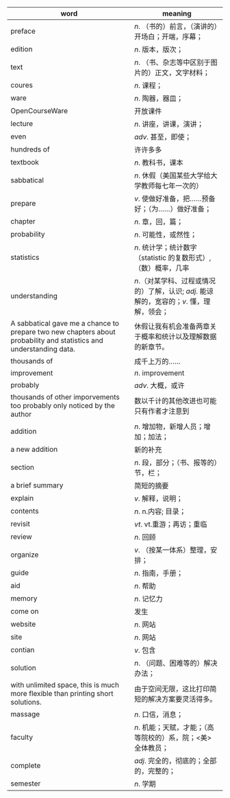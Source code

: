 word|meaning
---|---
preface|$n.$ （书的）前言，（演讲的）开场白；开端，序幕；
 edition | $n.$ 版本，版次；
text|$n.$ （书、杂志等中区别于图片的）正文，文字材料；
coures | $n.$ 课程；
ware|$n.$ 陶器，器皿；
OpenCourseWare | 开放课件
lecture | $n.$ 讲座，讲课，演讲；
even | $adv.$ 甚至，即使；
hundreds of | 许许多多
textbook | $n.$ 教科书，课本
sabbatical | $n.$ 休假（美国某些大学给大学教师每七年一次的）
prepare | $v.$ 使做好准备，把……预备好；（为……）做好准备；
chapter | $n.$ 章，回，篇；
probability | $n.$ 可能性，或然性；
statistics |$n.$ 统计学；统计数字（statistic 的复数形式）,（数）概率，几率
understanding | $n.$（对某学科、过程或情况的）了解，认识; $adj.$ 能谅解的，宽容的；$v.$ 懂，理解，领会；
A sabbatical gave me a chance to prepare two new chapters about probability and statistics and understanding data. | 休假让我有机会准备两章关于概率和统计以及理解数据的新章节。
thousands of | 成千上万的……
improvement | $n.$ improvement
probably | $adv.$ 大概，或许
 thousands of other imporvements too probably only noticed by the author | 数以千计的其他改进也可能只有作者才注意到
 addition | $n.$ 增加物，新增人员；增加；加法；
a new addition | 新的补充
section | $n.$ 段，部分；（书、报等的）节，栏；
a brief summary | 简短的摘要
explain | $v.$ 解释，说明；
 contents | $n.$ n.内容; 目录；
 revisit | $vt.$ vt.重游；再访；重临
review | $n.$ 回顾
organize | $v.$ （按某一体系）整理，安排；
guide | $n.$ 指南，手册；
aid | $n.$ 帮助
memory | $n.$ 记忆力
come on| 发生
website | $n.$ 网站
site | $n.$ 网站
 contian | $v.$ 包含
 solution | $n.$ （问题、困难等的）解决办法；
with unlimited space, this is much more flexible than printing short solutions. | 由于空间无限，这比打印简短的解决方案要灵活得多。
massage | $n.$ 口信，消息；
faculty | $n.$ 机能；天赋，才能；（高等院校的）系，院；<美> 全体教员；
complete | $adj.$ 完全的，彻底的；全部的，完整的；
semester | $n.$ 学期






















